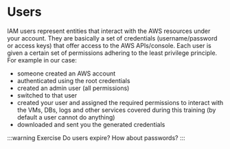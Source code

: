 # Users

IAM users represent entities that interact with the AWS resources under your account. They are basically a set of credentials (username/password or access keys) that offer access to the AWS APIs/console. Each user is given a certain set of permissions adhering to the least privilege principle.  
For example in our case:  
- someone created an AWS account
- authenticated using the root credentials
- created an admin user (all permissions)
- switched to that user
- created your user and assigned the required permissions to interact with the VMs, DBs, logs and other services covered during this training (by default a user cannot do anything)
- downloaded and sent you the generated credentials

:::warning Exercise
Do users expire? How about passwords?
:::
